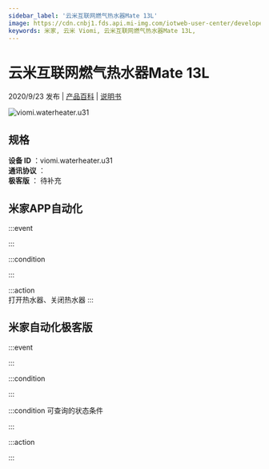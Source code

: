 ```yaml
---
sidebar_label: '云米互联网燃气热水器Mate 13L'
image: https://cdn.cnbj1.fds.api.mi-img.com/iotweb-user-center/developer_1679048479043preWW5Dq.png?GalaxyAccessKeyId=AKVGLQWBOVIRQ3XLEW&Expires=9223372036854775807&Signature=fWoJTRRMLbDEn9NmRBGUoCkCo3c=
keywords: 米家, 云米 Viomi, 云米互联网燃气热水器Mate 13L, 
---
```

# 云米互联网燃气热水器Mate 13L

2020/9/23 发布 | [产品百科](https://home.mi.com/webapp/content/baike/product/index.html?model=viomi.waterheater.u31/) | [说明书](https://home.mi.com/views/introduction.html?model=viomi.waterheater.u31&region=cn)

![viomi.waterheater.u31](https://cdn.cnbj1.fds.api.mi-img.com/iotweb-user-center/developer_1679048479043preWW5Dq.png?GalaxyAccessKeyId=AKVGLQWBOVIRQ3XLEW&Expires=9223372036854775807&Signature=fWoJTRRMLbDEn9NmRBGUoCkCo3c=)

## 规格  
> 
**设备 ID** ：viomi.waterheater.u31  
**通讯协议** ：  
**极客版**  ： 待补充 


## 米家APP自动化  

:::event  

:::

:::condition  

:::

:::action   
打开热水器、关闭热水器
:::

## 米家自动化极客版  

:::event  

:::

:::condition  

:::

:::condition 可查询的状态条件  

:::

:::action  

:::

        
